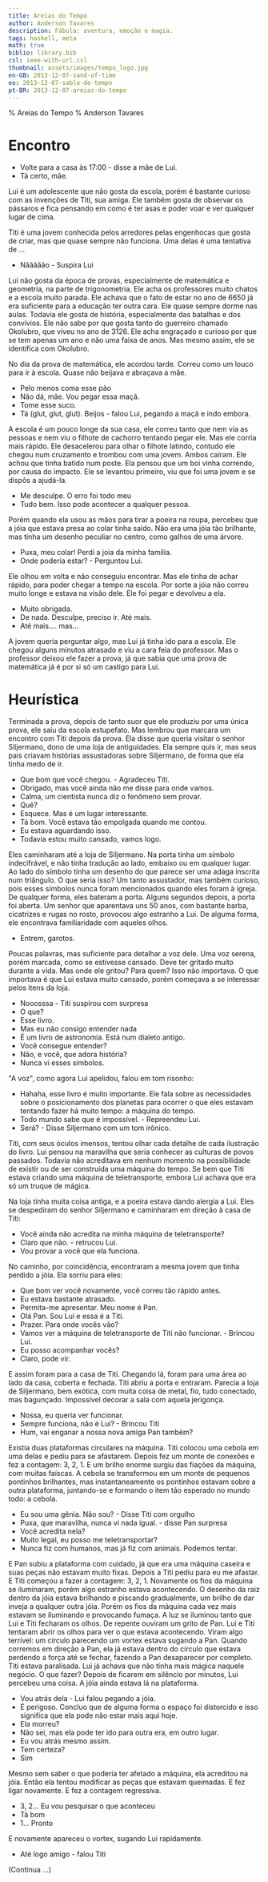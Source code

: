 ```yaml
---
title: Areias do Tempo
author: Anderson Tavares
description: Fábula: aventura, emoção e magia.
tags: haskell, meta
math: true
biblio: library.bib
csl: ieee-with-url.csl
thumbnail: assets/images/tempo_logo.jpg
en-GB: 2013-12-07-sand-of-time
eo: 2013-12-07-sablo-de-tempo
pt-BR: 2013-12-07-areias-do-tempo
---
```


% Areias do Tempo
% Anderson Tavares

<!--# Enredo

Fazer uma história de duas pessoas que estão em 2035, porém uma delas volta ao tempo para o ano de 1350. O objetivo da outra pessoa é ir ao ano de 1350 e encontrá-la, porém acontece uma aventura perigosa e cheia de emoção.

# Personagens

Lui

Titi

Lui

# História-->

# Encontro

- Volte para a casa às 17:00 - disse a mãe de Lui.
- Tá certo, mãe.

Lui é um adolescente que não gosta da escola, porém é bastante curioso com as invenções de Titi, sua amiga. Ele também gosta de observar os pássaros e fica pensando em como é ter asas e poder voar e ver qualquer lugar de cima.

Titi é uma jovem conhecida pelos arredores pelas engenhocas que gosta de criar, mas que quase sempre não funciona. Uma delas é uma tentativa de ...

- Nããããão - Suspira Lui

Lui não gosta da época de provas, especialmente de matemática e geometria, na parte de trigonometria. Ele acha os professores muito chatos e a escola muito parada. Ele achava que o fato de estar no ano de 6650 já era suficiente para a educação ter outra cara. Ele quase sempre dorme nas aulas. Todavia ele gosta de história, especialmente das batalhas e dos convívios. Ele não sabe por que gosta tanto do guerreiro chamado Okolubro, que viveu no ano de 3126. Ele acha engraçado e curioso por que se tem apenas um ano e não uma faixa de anos. Mas mesmo assim, ele se identifica com Okolubro.

No dia da prova de matemática, ele acordou tarde. Correu como um louco para ir à escola. Quase não beijava e abraçava a mãe.

- Pelo menos coma esse pão
- Não dá, mãe. Vou pegar essa maçã.
- Tome esse suco.
- Tá (glut, glut, glut). Beijos - falou Lui, pegando a maçã e indo embora.

A escola é um pouco longe da sua casa, ele correu tanto que nem via as pessoas e nem viu o filhote de cachorro tentando pegar ele. Mas ele corria mais rápido. Ele desacelerou para olhar o filhote latindo, contudo ele chegou num cruzamento e trombou com uma jovem. Ambos caíram. Ele achou que tinha batido num poste. Ela pensou que um boi vinha correndo, por causa do impacto. Ele se levantou primeiro, viu que foi uma jovem e se dispôs a ajudá-la.

- Me desculpe. O erro foi todo meu
- Tudo bem. Isso pode acontecer a qualquer pessoa.

Porém quando ela usou as mãos para tirar a poeira na roupa, percebeu que a jóia que estava presa ao colar tinha saído. Não era uma jóia tão brilhante, mas tinha um desenho peculiar no centro, como galhos de uma árvore.

- Puxa, meu colar! Perdi a joia da minha família.
- Onde poderia estar? - Perguntou Lui.

Ele olhou em volta e não conseguiu encontrar. Mas ele tinha de achar rápido, para poder chegar a tempo na escola. Por sorte a jóia não correu muito longe e estava na visão dele. Ele foi pegar e devolveu a ela.

- Muito obrigada.
- De nada. Desculpe, preciso ir. Até mais.
- Até mais.... mas...

A jovem queria perguntar algo, mas Lui já tinha ido para a escola. Ele chegou alguns minutos atrasado e viu a cara feia do professor. Mas o professor deixou ele fazer a prova, já que sabia que uma prova de matemática já é por si só um castigo para Lui.

# Heurística

Terminada a prova, depois de tanto suor que ele produziu por uma única prova, ele saiu da escola estupefato. Mas lembrou que marcara um encontro com Titi depois da prova. Ela disse que queria visitar o senhor Siljermano, dono de uma loja de antiguidades. Ela sempre quis ir, mas seus pais criavam histórias assustadoras sobre Siljermano, de forma que ela tinha medo de ir.

- Que bom que você chegou. - Agradeceu Titi.
- Obrigado, mas você ainda não me disse para onde vamos.
- Calma, um cientista nunca diz o fenômeno sem provar.
- Quê?
- Esquece. Mas é um lugar interessante.
- Tá bom. Você estava tão empolgada quando me contou.
- Eu estava aguardando isso.
- Todavia estou muito cansado, vamos logo.

Eles caminharam até a loja de Siljermano. Na porta tinha um símbolo indecifrável, e não tinha tradução ao lado, embaixo ou em qualquer lugar. Ao lado do símbolo tinha um desenho do que parece ser uma adaga inscrita num triângulo. O que seria isso? Um tanto assustador, mas também curioso, pois esses símbolos nunca foram mencionados quando eles foram à igreja. De qualquer forma, eles bateram a porta.
Alguns segundos depois, a porta foi aberta. Um senhor que aparentava uns 50 anos, com bastante barba, cicatrizes e rugas no rosto, provocou algo estranho a Lui. De alguma forma, ele encontrava familiaridade com aqueles olhos.

- Entrem, garotos.

Poucas palavras, mas suficiente para detalhar a voz dele. Uma voz serena, porém marcada, como se estivesse cansado. Deve ter gritado muito durante a vida. Mas onde ele gritou? Para quem? Isso não importava. O que importava é que Lui estava muito cansado, porém começava a se interessar pelos itens da loja.

- Nooosssa - Titi suspirou com surpresa
- O que?
- Esse livro.
- Mas eu não consigo entender nada
- É um livro de astronomia. Está num dialeto antigo.
- Você consegue entender?
- Não, e você, que adora história?
- Nunca vi esses símbolos.

"A voz", como agora Lui apelidou, falou em tom risonho:

- Hahaha, esse livro é muito importante. Ele fala sobre as necessidades sobre o posicionamento dos planetas para ocorrer o que eles estavam tentando fazer há muito tempo: a máquina do tempo.
- Todo mundo sabe que é impossível. - Repreendeu Lui.
- Será? - Disse Siljermano com um tom irônico.

Titi, com seus óculos imensos, tentou olhar cada detalhe de cada ilustração do livro. Lui pensou na maravilha que seria conhecer as culturas de povos passados. Todavia não acreditava em nenhum momento na possibilidade de existir ou de ser construída uma máquina do tempo. Se bem que Titi estava criando uma máquina de teletransporte, embora Lui achava que era só um truque de mágica.

Na loja tinha muita coisa antiga, e a poeira estava dando alergia a Lui. Eles se despediram do senhor Siljermano e caminharam em direção à casa de Titi:

- Você ainda não acredita na minha máquina de teletransporte?
- Claro que não. - retrucou Lui.
- Vou provar a você que ela funciona.

No caminho, por coincidência, encontraram a mesma jovem que tinha perdido a jóia. Ela sorriu para eles:

- Que bom ver você novamente, você correu tão rápido antes.
- Eu estava bastante atrasado.
- Permita-me apresentar. Meu nome é Pan.
- Olá Pan. Sou Lui e essa é a Titi.
- Prazer. Para onde vocês vão?
- Vamos ver a máquina de teletransporte de Titi não funcionar. - Brincou Lui.
- Eu posso acompanhar vocês?
- Claro, pode vir.

E assim foram para a casa de Titi. Chegando lá, foram para uma área ao lado da casa, coberta e fechada. Titi abriu a porta e entraram.
Parecia a loja de Siljermano, bem exótica, com muita coisa de metal, fio, tudo conectado, mas bagunçado. Impossível decorar a sala com aquela jerigonça.

- Nossa, eu queria ver funcionar.
- Sempre funciona, não é Lui? - Brincou Titi
- Hum, vai enganar a nossa nova amiga Pan também?

Existia duas plataformas circulares na máquina. Titi colocou uma cebola em uma delas e pediu para se afastarem. Depois fez um monte de conexões e fez a contagem: 3, 2, 1. E um brilho enorme surgiu das fiações da máquina, com muitas faíscas. A cebola se transformou em um monte de pequenos pontinhos brilhantes, mas instantaneamente os pontinhos estavam sobre a outra plataforma, juntando-se e formando o item tão esperado no mundo todo: a cebola.

- Eu sou uma gênia. Não sou? - Disse Titi com orgulho
- Puxa, que maravilha, nunca vi nada igual. - disse Pan surpresa
- Você acredita nela?
- Muito legal, eu posso me teletransportar?
- Nunca fiz com humanos, mas já fiz com animais. Podemos tentar.

E Pan subiu a plataforma com cuidado, já que era uma máquina caseira e suas peças não estavam muito fixas. Depois a Titi pediu para eu me afastar. E Titi começou a fazer a contagem: 3, 2, 1. Novamente os fios da máquina se iluminaram, porém algo estranho estava acontecendo. O desenho da raiz dentro da jóia estava brilhando e piscando gradualmente, um brilho de dar inveja a qualquer outra jóia. Porém os fios da máquina cada vez mais estavam se iluminando e provocando fumaça. A luz se iluminou tanto que Lui e Titi fecharam os olhos. De repente ouviram um grito de Pan. Lui e Titi tentaram abrir os olhos para ver o que estava acontecendo. Viram algo terrível: um círculo parecendo um vortex estava sugando a Pan. Quando corremos em direção à Pan, ela já estava dentro do círculo que estava perdendo a força até se fechar, fazendo a Pan desaparecer por completo. Titi estava paralisada. Lui já achava que não tinha mais mágica naquele negócio. O que fazer? Depois de ficarem em silêncio por minutos, Lui percebeu uma coisa. A jóia ainda estava lá na plataforma.

- Vou atrás dela - Lui falou pegando a jóia.
- É perigoso. Concluo que de alguma forma o espaço foi distorcido e isso significa que ela pode não estar mais aqui hoje.
- Ela morreu?
- Não sei, mas ela pode ter ido para outra era, em outro lugar.
- Eu vou atrás mesmo assim.
- Tem certeza?
- Sim

Mesmo sem saber o que poderia ter afetado a máquina, ela acreditou na jóia. Então ela tentou modificar as peças que estavam queimadas. E fez ligar novamente. E fez a contagem regressiva.

- 3, 2... Eu vou pesquisar o que aconteceu
- Tá bom
- 1... Pronto

E novamente apareceu o vortex, sugando Lui rapidamente.

- Até logo amigo - falou Titi

(Continua ...)